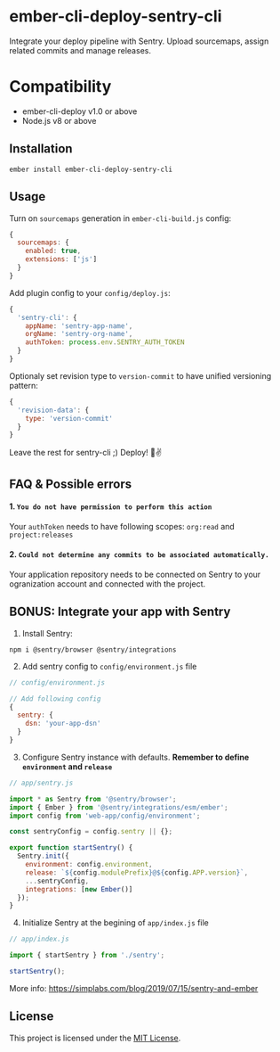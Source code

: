 # ember-cli-deploy-sentry-cli

Integrate your deploy pipeline with Sentry. Upload sourcemaps, assign related commits and manage releases.


# Compatibility

* ember-cli-deploy v1.0 or above
* Node.js v8 or above


## Installation

```
ember install ember-cli-deploy-sentry-cli
```


## Usage

Turn on `sourcemaps` generation in `ember-cli-build.js` config:
```js
{
  sourcemaps: {
    enabled: true,
    extensions: ['js']
  }
}
```

Add plugin config to your `config/deploy.js`:
```js
{
  'sentry-cli': {
    appName: 'sentry-app-name',
    orgName: 'sentry-org-name',
    authToken: process.env.SENTRY_AUTH_TOKEN
  }
}
```

Optionaly set revision type to `version-commit` to have unified versioning pattern:
```js
{
  'revision-data': {
    type: 'version-commit'
  }
}
```

Leave the rest for sentry-cli ;) Deploy! 🚀✌️

## FAQ & Possible errors

#### 1. `You do not have permission to perform this action`
Your `authToken` needs to have following scopes: `org:read` and `project:releases`

#### 2. `Could not determine any commits to be associated automatically.`
Your application repository needs to be connected on Sentry to your ogranization account and connected with the project.

## BONUS: Integrate your app with Sentry

1. Install Sentry:

`npm i @sentry/browser @sentry/integrations`

2. Add sentry config to `config/environment.js` file

```js
// config/environment.js

// Add following config
{
  sentry: {
    dsn: 'your-app-dsn'
  }
}
```

3. Configure Sentry instance with defaults.
**Remember to define `environment` and `release`**

```js
// app/sentry.js

import * as Sentry from '@sentry/browser';
import { Ember } from '@sentry/integrations/esm/ember';
import config from 'web-app/config/environment';

const sentryConfig = config.sentry || {};

export function startSentry() {
  Sentry.init({
    environment: config.environment,
    release: `${config.modulePrefix}@${config.APP.version}`,
    ...sentryConfig,
    integrations: [new Ember()]
  });
}
```

4. Initialize Sentry at the begining of `app/index.js` file

```js
// app/index.js

import { startSentry } from './sentry';

startSentry();

```

More info: https://simplabs.com/blog/2019/07/15/sentry-and-ember

## License

This project is licensed under the [MIT License](LICENSE.md).
